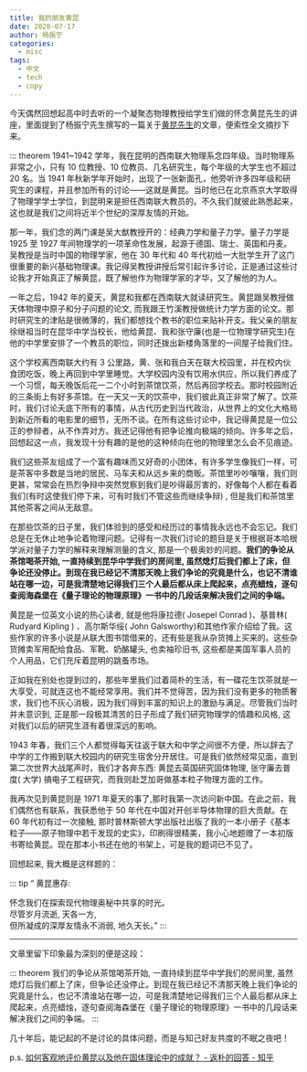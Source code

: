 ```yaml
---
title: 我的朋友黄昆
date: 2020-07-17
author: 杨振宁
categories:
  - misc
tags:
  - 中文
  - tech
  - copy
---
```


今天偶然回想起高中时去听的一个凝聚态物理教授给学生们做的怀念黄昆先生的讲座，里面提到了杨振宁先生撰写的一篇关于[黄昆先生](https://zh.wikipedia.org/wiki/%E9%BB%84%E6%98%86)的文章，便索性全文摘抄下来。

<!-- more -->

::: theorem
1941~1942 学年，我在昆明的西南联大物理系念四年级。当时物理系非常之小，只有 10 位教授、10 位教员、几名研究生，每个年级的大学生也不超过 20 名。当 1941 年秋新学年开始时，出现了一张新面孔，他旁听许多四年级和研究生的课程，并且参加所有的讨论——这就是黄昆。当时他已在北京燕京大学取得了物理学学士学位，到昆明来是担任西南联大教员的。不久我们就彼此熟悉起来，这也就是我们之间将近半个世纪的深厚友情的开始。

那一年，我们念的两门课是吴大猷教授开的：经典力学和量子力学。量子力学是 1925 至 1927 年间物理学的一项革命性发展，起源于德国、瑞士、英国和丹麦。吴教授是当时中国的物理学家，他在 30 年代和 40 年代初给一大批学生开了这门很重要的新兴基础物理课。我记得吴教授讲授后常引起许多讨论，正是通过这些讨论我才开始真正了解黄昆，既了解他作为物理学家的才华，又了解他的为人。

一年之后，1942 年的夏天，黄昆和我都在西南联大就读研究生。黄昆跟吴教授做天体物理中原子和分子问题的论文, 而我跟王竹溪教授做统计力学方面的论文。那时研究生的津贴是很微薄的，我们都想找个教书的职位来贴补开支。我父亲的朋友徐继祖当时在昆华中学当校长，他给黄昆、我和张守廉(也是一位物理学研究生)在他的中学里安排了一个教员的职位，同时还拨出新楼角落里的一间屋子给我们住。

这个学校离西南联大约有 3 公里路，黄、张和我白天在联大校园里，并在校内伙食团吃饭，晚上再回到中学里睡觉。大学校园内没有饮用水供应，所以我们养成了一个习惯，每夭晚饭后花一二个小时到茶馆饮茶，然后再回学校去。那时校园附近的三条街上有好多茶馆。在一天又一天的饮茶中，我们彼此真正非常了解了。饮茶时，我们讨论夭底下所有的事情，从古代历史到当代政治，从世界上的文化大格局到新近所看的电影里的细节，无所不谈。在所有这些讨论中，我记得黄昆是一位公正的参辩者，从不作弄对方。我还记得他有把争论推向极端的倾向。许多年之后，回想起这一点，我发现十分有趣的是他的这种倾向在他的物理里怎么会不见痕迹。

我们这些茶友组成了一个富有趣味而又好奇的小团体，有许多学生像我们一样，可是茶客中多数是当地的居民、马车夫和从远乡来的商贩。茶馆里吵吵嚷嚷，我们则更甚，常常会在热烈争辩中突然觉察到我们是吵得最厉害的，好像每个人都在看着我们(有时这使我们停下来，可有时我们不管这些而继续争辩) , 但是我们和茶馆里其他茶客之间从无敌意。

在那些饮茶的日子里，我们体验到的感受和经历过的事情我永远也不会忘记。我们总是在无休止地争论着物理问题。记得有一次我们讨论的题目是关于根据哥本哈根学派对量子力学的解释来理解测量的含义, 那是一个极奥妙的问题。**我们的争论从茶馆喝茶开始, 一直持续到昆华中学我们的房间里, 虽然熄灯后我们都上了床，但争论还没停止。到现在我已经记不清那天晚上我们争论的究竟是什么，也记不清谁站在哪一边，可是我清楚地记得我们三个人最后都从床上爬起来，点亮蜡烛，逐句查阅海森堡在《量子理论的物理原理》一书中的几段话来解决我们之间的争端。**

黄昆是一位英文小说的热心读者, 就是他将康拉德( Josepel Conrad )、基普林( Rudyard Kipling ) 、高尔斯华绥( John Galsworthy)和其他作家介绍给了我。这些作家的许多小说是从联大图书馆借来的，还有些是我从杂货摊上买来的。这些杂货摊卖军用配给食品、军靴、奶酪罐头, 也卖袖珍旧书, 这些都是美国军事人员的个人用品，它们充斥着昆明的跳蚤市场。

正如我在别处也提到过的，那些年里我们过着简朴的生活，有一碟花生饮茶就是一大享受，可就连这也不能经常享用。我们并不觉得苦，因为我们没有更多的物质奢求，我们也不灰心消极，因为我们得到丰富的知识上的激励与满足。尽管我们当时并未意识到, 正是那一段极其清苦的日子形成了我们研究物理学的情趣和风格, 这对我们以后的研究生涯有着很深远的影响。

1943 年春，我们三个人都觉得每天往返于联大和中学之间很不方便，所以辞去了中学的工作搬到联大校园内的研究生宿舍分开居住。可是我们依然经常见面，直到第二次世界大战尾声时，我们才各奔东西: 黄昆去英国研究固体物理, 张守廉去普度( 大学) 搞电子工程研究，而我则赴芝加哥做基本粒子物理方面的工作。

我再次见到黄昆则是 1971 年夏天的事了,那时我第一次访问新中国。在此之前，我们偶然也有联系，我获悉他于 50 年代在中国对开创半导体物理的巨大贡献。在 60 年代初有过一次接触, 那时普林斯顿大学出版社出版了我的一本小册子《基本粒子——原子物理中若干发现的史实》，印刷得很精美，我小心地题赠了一本初版书寄给黄昆。现在那本小书还在他的书架上，可是我的题词已不见了。

回想起来, 我大概是这样题的：

::: tip
“ 黄昆惠存:

怀念我们在探索现代物理奥秘中共享的时光。  
尽管岁月流逝, 天各一方,  
但所凝成的深厚友情永不消弱, 地久天长。”
:::

---

文章里留下印象最为深刻的便是这段：

::: theorem
我们的争论从茶馆喝茶开始, 一直持续到昆华中学我们的房间里, 虽然熄灯后我们都上了床，但争论还没停止。到现在我已经记不清那天晚上我们争论的究竟是什么，也记不清谁站在哪一边，可是我清楚地记得我们三个人最后都从床上爬起来，点亮蜡烛，逐句查阅海森堡在《量子理论的物理原理》一书中的几段话来解决我们之间的争端。
:::

几十年后，能记起的不是讨论的具体问题，而是与知己好友共度的不眠之夜吧！

p.s. [如何客观地评价黄昆以及他在固体理论中的成就？ - 返朴的回答 - 知乎](https://www.zhihu.com/question/31757832/answer/704685743)
